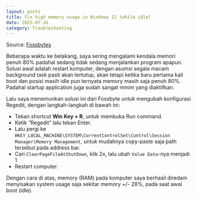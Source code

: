 ```yaml
---
layout: posts
title: Fix high memory usage in Windows 11 (while idle)
date: 2025-07-26
category: Troubleshooting
---
```

Source: [Fossbytes](https://fossbytes.com/how-to-fix-high-ram-and-cpu-usage-of-windows-10-system-ntoskrnl-exe-process/)

Beberapa waktu ke belakang, saya sering mengalami kendala memori penuh 80% padahal sedang tidak sedang menjalankan program apapun. Solusi awal adalah restart komputer, dengan asumsi segala macam background task pasti akan tertutup, akan tetapi ketika baru pertama kali boot dan posisi masih idle pun ternyata memory masih saja penuh 80%. Padahal startup application juga sudah sangat minim yang diaktifkan.

Lalu saya menemunkan solusi ini dari Fossbyte untuk mengubah konfigurasi Regedit, dengan langkah-langkah di bawah ini:
- Tekan shortcut **Win Key + R**, untuk membuka Run command.
- Ketik “Regedit” lalu tekan Enter.
- Lalu pergi ke `HKEY_LOCAL_MACHINE\SYSTEM\CurrentControlSet\Control\Session Manager\Memory Management`, untuk mudahnya copy-paste saja path tersebut pada address bar.
- Cari `ClearPageFileAtShutDown`, klik 2x, lalu ubah `Value Data`-nya menjadi 1
- Restart computer.

Dengan cara di atas, memory (RAM) pada komputer saya berhasil diredam menyisakan system usage saja sekitar memory +/- 28%, pada saat awal boot (idle).

